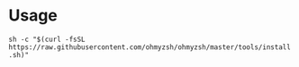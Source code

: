 # Usage

`sh -c "$(curl -fsSL https://raw.githubusercontent.com/ohmyzsh/ohmyzsh/master/tools/install.sh)"`
